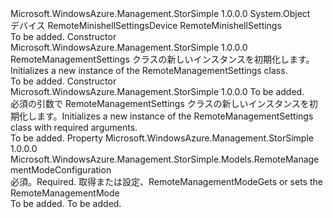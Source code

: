 <Type Name="RemoteManagementSettings" FullName="Microsoft.WindowsAzure.Management.StorSimple.Models.RemoteManagementSettings">
  <TypeSignature Language="C#" Value="public class RemoteManagementSettings" />
  <TypeSignature Language="ILAsm" Value=".class public auto ansi beforefieldinit RemoteManagementSettings extends System.Object" />
  <TypeSignature Language="DocId" Value="T:Microsoft.WindowsAzure.Management.StorSimple.Models.RemoteManagementSettings" />
  <TypeSignature Language="VB.NET" Value="Public Class RemoteManagementSettings" />
  <TypeSignature Language="F#" Value="type RemoteManagementSettings = class" />
  <AssemblyInfo>
    <AssemblyName>Microsoft.WindowsAzure.Management.StorSimple</AssemblyName>
    <AssemblyVersion>1.0.0.0</AssemblyVersion>
  </AssemblyInfo>
  <Base>
    <BaseTypeName>System.Object</BaseTypeName>
  </Base>
  <Interfaces />
  <Docs>
    <summary>
            <span data-ttu-id="92ed4-101">デバイス RemoteMinishellSettings</span><span class="sxs-lookup"><span data-stu-id="92ed4-101">Device RemoteMinishellSettings</span></span>
            </summary>
    <remarks>To be added.</remarks>
  </Docs>
  <Members>
    <Member MemberName=".ctor">
      <MemberSignature Language="C#" Value="public RemoteManagementSettings ();" />
      <MemberSignature Language="ILAsm" Value=".method public hidebysig specialname rtspecialname instance void .ctor() cil managed" />
      <MemberSignature Language="DocId" Value="M:Microsoft.WindowsAzure.Management.StorSimple.Models.RemoteManagementSettings.#ctor" />
      <MemberSignature Language="VB.NET" Value="Public Sub New ()" />
      <MemberType>Constructor</MemberType>
      <AssemblyInfo>
        <AssemblyName>Microsoft.WindowsAzure.Management.StorSimple</AssemblyName>
        <AssemblyVersion>1.0.0.0</AssemblyVersion>
      </AssemblyInfo>
      <Parameters />
      <Docs>
        <summary>
            <span data-ttu-id="92ed4-102">RemoteManagementSettings クラスの新しいインスタンスを初期化します。</span><span class="sxs-lookup"><span data-stu-id="92ed4-102">Initializes a new instance of the RemoteManagementSettings class.</span></span>
            </summary>
        <remarks>To be added.</remarks>
      </Docs>
    </Member>
    <Member MemberName=".ctor">
      <MemberSignature Language="C#" Value="public RemoteManagementSettings (Microsoft.WindowsAzure.Management.StorSimple.Models.RemoteManagementModeConfiguration remoteManagementMode);" />
      <MemberSignature Language="ILAsm" Value=".method public hidebysig specialname rtspecialname instance void .ctor(valuetype Microsoft.WindowsAzure.Management.StorSimple.Models.RemoteManagementModeConfiguration remoteManagementMode) cil managed" />
      <MemberSignature Language="DocId" Value="M:Microsoft.WindowsAzure.Management.StorSimple.Models.RemoteManagementSettings.#ctor(Microsoft.WindowsAzure.Management.StorSimple.Models.RemoteManagementModeConfiguration)" />
      <MemberSignature Language="VB.NET" Value="Public Sub New (remoteManagementMode As RemoteManagementModeConfiguration)" />
      <MemberSignature Language="F#" Value="new Microsoft.WindowsAzure.Management.StorSimple.Models.RemoteManagementSettings : Microsoft.WindowsAzure.Management.StorSimple.Models.RemoteManagementModeConfiguration -&gt; Microsoft.WindowsAzure.Management.StorSimple.Models.RemoteManagementSettings" Usage="new Microsoft.WindowsAzure.Management.StorSimple.Models.RemoteManagementSettings remoteManagementMode" />
      <MemberType>Constructor</MemberType>
      <AssemblyInfo>
        <AssemblyName>Microsoft.WindowsAzure.Management.StorSimple</AssemblyName>
        <AssemblyVersion>1.0.0.0</AssemblyVersion>
      </AssemblyInfo>
      <Parameters>
        <Parameter Name="remoteManagementMode" Type="Microsoft.WindowsAzure.Management.StorSimple.Models.RemoteManagementModeConfiguration" />
      </Parameters>
      <Docs>
        <param name="remoteManagementMode">To be added.</param>
        <summary>
            <span data-ttu-id="92ed4-103">必須の引数で RemoteManagementSettings クラスの新しいインスタンスを初期化します。</span><span class="sxs-lookup"><span data-stu-id="92ed4-103">Initializes a new instance of the RemoteManagementSettings class with required arguments.</span></span>
            </summary>
        <remarks>To be added.</remarks>
      </Docs>
    </Member>
    <Member MemberName="RemoteManagementMode">
      <MemberSignature Language="C#" Value="public Microsoft.WindowsAzure.Management.StorSimple.Models.RemoteManagementModeConfiguration RemoteManagementMode { get; set; }" />
      <MemberSignature Language="ILAsm" Value=".property instance valuetype Microsoft.WindowsAzure.Management.StorSimple.Models.RemoteManagementModeConfiguration RemoteManagementMode" />
      <MemberSignature Language="DocId" Value="P:Microsoft.WindowsAzure.Management.StorSimple.Models.RemoteManagementSettings.RemoteManagementMode" />
      <MemberSignature Language="VB.NET" Value="Public Property RemoteManagementMode As RemoteManagementModeConfiguration" />
      <MemberSignature Language="F#" Value="member this.RemoteManagementMode : Microsoft.WindowsAzure.Management.StorSimple.Models.RemoteManagementModeConfiguration with get, set" Usage="Microsoft.WindowsAzure.Management.StorSimple.Models.RemoteManagementSettings.RemoteManagementMode" />
      <MemberType>Property</MemberType>
      <AssemblyInfo>
        <AssemblyName>Microsoft.WindowsAzure.Management.StorSimple</AssemblyName>
        <AssemblyVersion>1.0.0.0</AssemblyVersion>
      </AssemblyInfo>
      <ReturnValue>
        <ReturnType>Microsoft.WindowsAzure.Management.StorSimple.Models.RemoteManagementModeConfiguration</ReturnType>
      </ReturnValue>
      <Docs>
        <summary>
            <span data-ttu-id="92ed4-104">必須。</span><span class="sxs-lookup"><span data-stu-id="92ed4-104">Required.</span></span> <span data-ttu-id="92ed4-105">取得または設定、RemoteManagementMode</span><span class="sxs-lookup"><span data-stu-id="92ed4-105">Gets or sets the RemoteManagementMode</span></span>
            </summary>
        <value>To be added.</value>
        <remarks>To be added.</remarks>
      </Docs>
    </Member>
  </Members>
</Type>